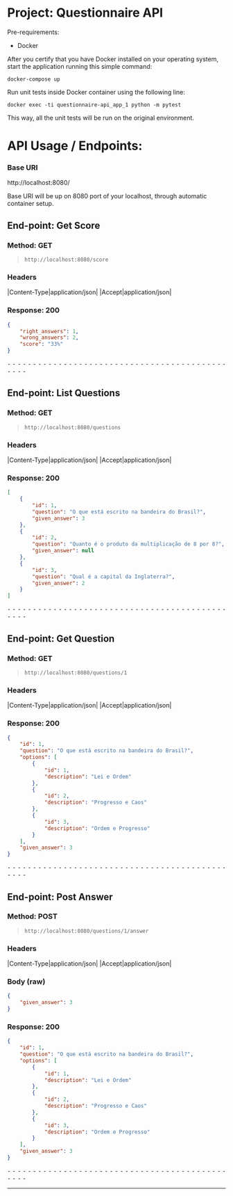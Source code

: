 # Project: Questionnaire API

Pre-requirements:

* Docker

After you certify that you have Docker installed on your operating system, start the application running this simple command:
<pre><code>docker-compose up</code></pre>

Run unit tests inside Docker container using the following line:

<pre><code>docker exec -ti questionnaire-api_app_1 python -m pytest</code></pre>

This way, all the unit tests will be run on the original environment.

# API Usage / Endpoints:

### Base URI
http://localhost:8080/

Base URI will be up on 8080 port of your localhost, through automatic container setup.


## End-point: Get Score
### Method: GET
>```
>http://localhost:8080/score
>```
### Headers

|Content-Type|application/json|
|Accept|application/json|


### Response: 200
```json
{
    "right_answers": 1,
    "wrong_answers": 2,
    "score": "33%"
}
```


⁃ ⁃ ⁃ ⁃ ⁃ ⁃ ⁃ ⁃ ⁃ ⁃ ⁃ ⁃ ⁃ ⁃ ⁃ ⁃ ⁃ ⁃ ⁃ ⁃ ⁃ ⁃ ⁃ ⁃ ⁃ ⁃ ⁃ ⁃ ⁃ ⁃ ⁃ ⁃ ⁃ ⁃ ⁃ ⁃ ⁃ ⁃ ⁃ ⁃ ⁃ ⁃ ⁃ ⁃ ⁃ ⁃ ⁃

## End-point: List Questions
### Method: GET
>```
>http://localhost:8080/questions
>```
### Headers

|Content-Type|application/json|
|Accept|application/json|


### Response: 200
```json
[
    {
        "id": 1,
        "question": "O que está escrito na bandeira do Brasil?",
        "given_answer": 3
    },
    {
        "id": 2,
        "question": "Quanto é o produto da multiplicação de 8 por 8?",
        "given_answer": null
    },
    {
        "id": 3,
        "question": "Qual é a capital da Inglaterra?",
        "given_answer": 2
    }
]
```


⁃ ⁃ ⁃ ⁃ ⁃ ⁃ ⁃ ⁃ ⁃ ⁃ ⁃ ⁃ ⁃ ⁃ ⁃ ⁃ ⁃ ⁃ ⁃ ⁃ ⁃ ⁃ ⁃ ⁃ ⁃ ⁃ ⁃ ⁃ ⁃ ⁃ ⁃ ⁃ ⁃ ⁃ ⁃ ⁃ ⁃ ⁃ ⁃ ⁃ ⁃ ⁃ ⁃ ⁃ ⁃ ⁃ ⁃

## End-point: Get Question
### Method: GET
>```
>http://localhost:8080/questions/1
>```
### Headers

|Content-Type|application/json|
|Accept|application/json|


### Response: 200
```json
{
    "id": 1,
    "question": "O que está escrito na bandeira do Brasil?",
    "options": [
        {
            "id": 1,
            "description": "Lei e Ordem"
        },
        {
            "id": 2,
            "description": "Progresso e Caos"
        },
        {
            "id": 3,
            "description": "Ordem e Progresso"
        }
    ],
    "given_answer": 3
}
```


⁃ ⁃ ⁃ ⁃ ⁃ ⁃ ⁃ ⁃ ⁃ ⁃ ⁃ ⁃ ⁃ ⁃ ⁃ ⁃ ⁃ ⁃ ⁃ ⁃ ⁃ ⁃ ⁃ ⁃ ⁃ ⁃ ⁃ ⁃ ⁃ ⁃ ⁃ ⁃ ⁃ ⁃ ⁃ ⁃ ⁃ ⁃ ⁃ ⁃ ⁃ ⁃ ⁃ ⁃ ⁃ ⁃ ⁃

## End-point: Post Answer
### Method: POST
>```
>http://localhost:8080/questions/1/answer
>```
### Headers

|Content-Type|application/json|
|Accept|application/json|


### Body (**raw**)

```json
{
    "given_answer": 3
}
```

### Response: 200
```json
{
    "id": 1,
    "question": "O que está escrito na bandeira do Brasil?",
    "options": [
        {
            "id": 1,
            "description": "Lei e Ordem"
        },
        {
            "id": 2,
            "description": "Progresso e Caos"
        },
        {
            "id": 3,
            "description": "Ordem e Progresso"
        }
    ],
    "given_answer": 3
}
```


⁃ ⁃ ⁃ ⁃ ⁃ ⁃ ⁃ ⁃ ⁃ ⁃ ⁃ ⁃ ⁃ ⁃ ⁃ ⁃ ⁃ ⁃ ⁃ ⁃ ⁃ ⁃ ⁃ ⁃ ⁃ ⁃ ⁃ ⁃ ⁃ ⁃ ⁃ ⁃ ⁃ ⁃ ⁃ ⁃ ⁃ ⁃ ⁃ ⁃ ⁃ ⁃ ⁃ ⁃ ⁃ ⁃ ⁃
_________________________________________________